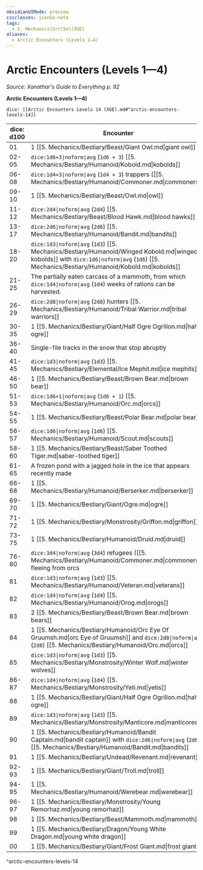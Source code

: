 ```yaml
---
obsidianUIMode: preview
cssclasses: json5e-note
tags:
  - 5. Mechanics\Src\5e\(XGE)
aliases:
  - Arctic Encounters (Levels 1—4)
---
```

# Arctic Encounters (Levels 1—4)
*Source: Xanathar's Guide to Everything p. 92* 

**Arctic Encounters (Levels 1—4)**

`dice: [[Arctic Encounters Levels 14 (XGE).md#^arctic-encounters-levels-14]]`

| dice: d100 | Encounter |
|------------|-----------|
| 01 | 1 [[5. Mechanics/Bestiary/Beast/Giant Owl.md\|giant owl]] |
| 02-05 | `dice:1d6+3\|noform\|avg` (`1d6 + 3`) [[5. Mechanics/Bestiary/Humanoid/Kobold.md\|kobolds]] |
| 06-08 | `dice:1d4+3\|noform\|avg` (`1d4 + 3`) trappers ([[5. Mechanics/Bestiary/Humanoid/Commoner.md\|commoners]]) |
| 09-10 | 1 [[5. Mechanics/Bestiary/Beast/Owl.md\|owl]] |
| 11-12 | `dice:2d4\|noform\|avg` (`2d4`) [[5. Mechanics/Bestiary/Beast/Blood Hawk.md\|blood hawks]] |
| 13-17 | `dice:2d6\|noform\|avg` (`2d6`) [[5. Mechanics/Bestiary/Humanoid/Bandit.md\|bandits]] |
| 18-20 | `dice:1d3\|noform\|avg` (`1d3`) [[5. Mechanics/Bestiary/Humanoid/Winged Kobold.md\|winged kobolds]] with `dice:1d6\|noform\|avg` (`1d6`) [[5. Mechanics/Bestiary/Humanoid/Kobold.md\|kobolds]] |
| 21-25 | The partially eaten carcass of a mammoth, from which `dice:1d4\|noform\|avg` (`1d4`) weeks of rations can be harvested. |
| 26-29 | `dice:2d8\|noform\|avg` (`2d8`) hunters [[5. Mechanics/Bestiary/Humanoid/Tribal Warrior.md\|tribal warriors]] |
| 30-35 | 1 [[5. Mechanics/Bestiary/Giant/Half Ogre Ogrillon.md\|half-ogre]] |
| 36-40 | Single-file tracks in the snow that stop abruptly |
| 41-45 | `dice:1d3\|noform\|avg` (`1d3`) [[5. Mechanics/Bestiary/Elemental/Ice Mephit.md\|ice mephits]] |
| 46-50 | 1 [[5. Mechanics/Bestiary/Beast/Brown Bear.md\|brown bear]] |
| 51-53 | `dice:1d6+1\|noform\|avg` (`1d6 + 1`) [[5. Mechanics/Bestiary/Humanoid/Orc.md\|orcs]] |
| 54-55 | 1 [[5. Mechanics/Bestiary/Beast/Polar Bear.md\|polar bear]] |
| 56-57 | `dice:1d6\|noform\|avg` (`1d6`) [[5. Mechanics/Bestiary/Humanoid/Scout.md\|scouts]] |
| 58-60 | 1 [[5. Mechanics/Bestiary/Beast/Saber Toothed Tiger.md\|saber-toothed tiger]] |
| 61-65 | A frozen pond with a jagged hole in the ice that appears recently made |
| 66-68 | 1 [[5. Mechanics/Bestiary/Humanoid/Berserker.md\|berserker]] |
| 69-70 | 1 [[5. Mechanics/Bestiary/Giant/Ogre.md\|ogre]] |
| 71-72 | 1 [[5. Mechanics/Bestiary/Monstrosity/Griffon.md\|griffon]] |
| 73-75 | 1 [[5. Mechanics/Bestiary/Humanoid/Druid.md\|druid]] |
| 76-80 | `dice:3d4\|noform\|avg` (`3d4`) refugees ([[5. Mechanics/Bestiary/Humanoid/Commoner.md\|commoners]]) fleeing from orcs |
| 81 | `dice:1d3\|noform\|avg` (`1d3`) [[5. Mechanics/Bestiary/Humanoid/Veteran.md\|veterans]] |
| 82 | `dice:1d4\|noform\|avg` (`1d4`) [[5. Mechanics/Bestiary/Humanoid/Orog.md\|orogs]] |
| 83 | 2 [[5. Mechanics/Bestiary/Beast/Brown Bear.md\|brown bears]] |
| 84 | 1 [[5. Mechanics/Bestiary/Humanoid/Orc Eye Of Gruumsh.md\|orc Eye of Gruumsh]] and `dice:2d8\|noform\|avg` (`2d8`) [[5. Mechanics/Bestiary/Humanoid/Orc.md\|orcs]] |
| 85 | `dice:1d3\|noform\|avg` (`1d3`) [[5. Mechanics/Bestiary/Monstrosity/Winter Wolf.md\|winter wolves]] |
| 86-87 | `dice:1d4\|noform\|avg` (`1d4`) [[5. Mechanics/Bestiary/Monstrosity/Yeti.md\|yetis]] |
| 88 | 1 [[5. Mechanics/Bestiary/Giant/Half Ogre Ogrillon.md\|half-ogre]] |
| 89 | `dice:1d3\|noform\|avg` (`1d3`) [[5. Mechanics/Bestiary/Monstrosity/Manticore.md\|manticores]] |
| 90 | 1 [[5. Mechanics/Bestiary/Humanoid/Bandit Captain.md\|bandit captain]] with `dice:2d6\|noform\|avg` (`2d6`) [[5. Mechanics/Bestiary/Humanoid/Bandit.md\|bandits]] |
| 91 | 1 [[5. Mechanics/Bestiary/Undead/Revenant.md\|revenant]] |
| 92-93 | 1 [[5. Mechanics/Bestiary/Giant/Troll.md\|troll]] |
| 94-95 | 1 [[5. Mechanics/Bestiary/Humanoid/Werebear.md\|werebear]] |
| 96-97 | 1 [[5. Mechanics/Bestiary/Monstrosity/Young Remorhaz.md\|young remorhaz]] |
| 98 | 1 [[5. Mechanics/Bestiary/Beast/Mammoth.md\|mammoth]] |
| 99 | 1 [[5. Mechanics/Bestiary/Dragon/Young White Dragon.md\|young white dragon]] |
| 00 | 1 [[5. Mechanics/Bestiary/Giant/Frost Giant.md\|frost giant]] |
^arctic-encounters-levels-14
